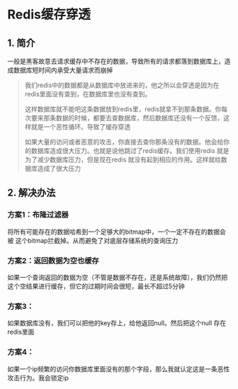 # Redis缓存穿透

## 1. 简介

一般是黑客故意去请求缓存中不存在的数据，导致所有的请求都落到数据库上，造成数据库短时间内承受大量请求而崩掉

>我们redis中的数据都是从数据库中放进来的，他之所以会穿透是因为在redis里面没有查到，在数据库里也没有查到。
>
>这样数据库就不能吧这条数据放到redis里，redis就拿不到那条数据。你每次要来那条数据的时候，都要去查数据库，然后数据库还没有一个反馈，这样就是一个恶性循环。导致了缓存穿透
>
>如果大量的访问或者恶意的攻击，你直接去查你那条没有的数据。他会给你的数据库造成很大压力。也就是说他跳过了redis缓存。我们使用redis 就是为了减少数据库压力，但是现在redis 就没有起到相应的作用。这样就给数据库造成了很大压力

## 2. 解决办法

### 方案1：布隆过滤器

将所有可能存在的数据哈希到一个足够大的bitmap中，一个一定不存在的数据会被 这个bitmap拦截掉。从而避免了对底层存储系统的查询压力

### 方案2：返回数据为空也缓存

如果一个查询返回的数据为空（不管是数据不存在，还是系统故障），我们仍然把这个空结果进行缓存，但它的过期时间会很短，最长不超过5分钟

### 方案3：

如果数据库没有，我们可以把他的key存上，给他返回null。然后把这个null 存在redis里面

### 方案4：

如果一个ip频繁的访问你数据库里面没有的那个字段，那么我就认定这是一条恶性攻击行为。我会锁定ip
